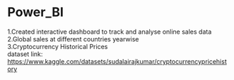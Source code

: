 # Power_BI
1.Created interactive dashboard to track and analyse online sales data<br>
2.Global sales at different countries yearwise<br>
3.Cryptocurrency Historical Prices  <br>dataset link: <href>https://www.kaggle.com/datasets/sudalairajkumar/cryptocurrencypricehistory</href>
